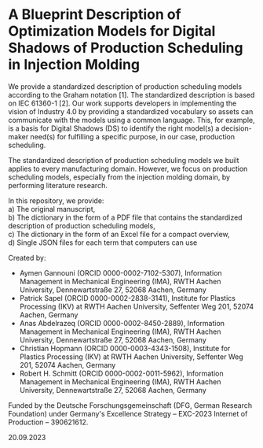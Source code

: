 ﻿# A Blueprint Description of Optimization Models for Digital Shadows of Production Scheduling in Injection Molding

We provide a standardized description of production scheduling models according to the Graham notation [1]. The standardized description is based on IEC 61360-1 [2]. Our work supports developers in implementing the vision of Industry 4.0 by providing a standardized vocabulary so assets can communicate with the models using a common language. This, for example, is a basis for Digital Shadows (DS) to identify the right model(s) a decision-maker need(s) for fulfilling a specific purpose, in our case, production scheduling.

The standardized description of production scheduling models we built applies to every manufacturing domain. However, we focus on production scheduling models, especially from the injection molding domain, by performing literature research. 

In this repository, we provide:<br>
a) The original manuscript,<br>
b) The dictionary in the form of a PDF file that contains the standardized description of production scheduling models,<br>
c) The dictionary in the form of an Excel file for a compact overview,<br>
d) Single JSON files for each term that computers can use  

Created by: 
- Aymen Gannouni (ORCID 0000-0002-7102-5307), Information Management in Mechanical Engineering (IMA), RWTH Aachen University, Dennewartstraße 27, 52068 Aachen, Germany
- Patrick Sapel (ORCID 0000-0002-2838-3141), Institute for Plastics Processing (IKV) at RWTH Aachen University, Seffenter Weg 201, 52074 Aachen, Germany
- Anas Abdelrazeq (ORCID 0000-0002-8450-2889), Information Management in Mechanical Engineering (IMA), RWTH Aachen University, Dennewartstraße 27, 52068 Aachen, Germany
- Christian Hopmann (ORCID 0000-0003-4343-1508), Institute for Plastics Processing (IKV) at RWTH Aachen University, Seffenter Weg 201, 52074 Aachen, Germany
- Robert H. Schmitt (ORCID 0000-0002-0011-5962), Information Management in Mechanical Engineering (IMA), RWTH Aachen University, Dennewartstraße 27, 52068 Aachen, Germany

Funded by the Deutsche Forschungsgemeinschaft (DFG, German Research Foundation) under Germany's Excellence Strategy – EXC-2023 Internet of Production – 390621612.

20.09.2023
